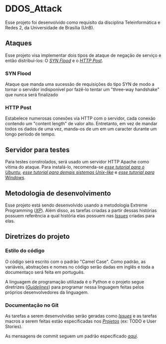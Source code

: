 # DDOS_Attack
Esse projeto foi desenvolvido como requisito da disciplina Teleinformática e Redes 2, da Universidade de Brasília (UnB).

## Ataques
Esse projeto visa implementar dois tipos de ataque de negação de serviço e então distribuí-los: O *[SYN Flood][SYNFLOOD]* e o *[HTTP Post][HTTPOST]*.

### SYN Flood
Ataque que manda uma sucessão de requisições do tipo SYN de modo a tornar o servidor indisponível por fazê-lo tentar um "three-way handshake" que nunca será finalizado

### HTTP Post
Estabelece numerosas conexões via HTTP com o servidor, cada conexão contendo um "content length" de valor alto. Entretanto, em vez de mandar todos os dados de uma vez, manda-os de um em um caracter durante um longo período de tempo.

## Servidor para testes
Para testes constrolados, será usado um servidor HTTP Apache como vítima do ataque. Para instalá-lo, recomenda-se *[esse tutorial para o Ubuntu][UBUNTU]*, *[esse tutorial para demais sistemas Unix-like][UNIX]* e *[esse tutorial para Windows][WINDOWS]*.

## Metodologia de desenvolvimento

Esse projeto está sendo desenvolvido usando a metodologia Extreme Programming (*[XP][XP]*). Além disso, as tarefas criadas a partir dessas histórias possuem referência a qual história elas possuem nas *[Issues][ISSUES]* criadas para elas.

## Diretrizes do projeto

### Estilo do código
O código será escrito com o padrão "Camel Case". 
Como padrão, as variáveis, abstrações e nomes no código serão dadas em inglês e toda a documentaço será feita em português. 

A linguagem de programação utilizada é o Python e o projeto segue diretrizes (*[Guidelines][GUIDELINES]*) para programar nessa linguagem feitas pelos próprios desenvolvedores da linguagem.

### Documentação no Git
As tarefas a serem desenvolvidas serão geradas como *[Issues][ISSUES]* e as tarefas macros a serem feitas estão específicadas nos
*[Projetos][PROJECTS]* (ex: TODO e User Stories).

As mensagens de commit seguem um padrão especificado *[aqui][GITMSG]*.

[XP]: http://www.extremeprogramming.org/
[USERSTORY]: https://github.com/auroralimin/DDOS_Attack/projects/1
[ISSUES]: https://github.com/auroralimin/DDOS_Attack/issues
[GUIDELINES]: https://www.python.org/dev/peps/pep-0008/
[PROJECTS]: https://github.com/auroralimin/DDOS_Attack/projects
[GITMSG]: https://github.com/erlang/otp/wiki/Writing-good-commit-messages
[UBUNTU]: https://www.digitalocean.com/community/tutorials/how-to-install-the-apache-web-server-on-ubuntu-16-04
[UNIX]: http://httpd.apache.org/docs/2.4/install.html
[WINDOWS]: http://httpd.apache.org/docs/2.4/platform/windows.html
[HTTPOST]: https://www.acunetix.com/blog/articles/http-post-denial-service/
[SYNFLOOD]: https://www.incapsula.com/ddos/attack-glossary/syn-flood.html


